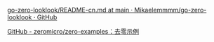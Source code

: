 [go-zero-looklook/README-cn.md at main · Mikaelemmmm/go-zero-looklook · GitHub](https://github.com/Mikaelemmmm/go-zero-looklook/blob/main/README-cn.md)



[GitHub - zeromicro/zero-examples：去零示例](https://github.com/zeromicro/zero-examples)